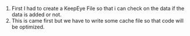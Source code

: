 1. First I had to create a KeepEye File so that i can check on the data if the data is added or not.
2. This is came first but we have to write some cache file so that code will be optimized.